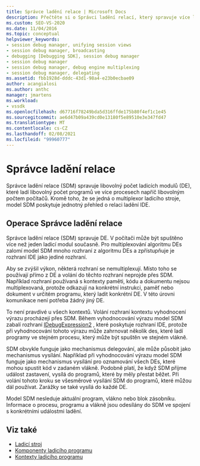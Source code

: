 ```yaml
---
title: Správce ladění relace | Microsoft Docs
description: Přečtěte si o Správci ladění relací, který spravuje více ladicích modulů ladění programů ve více procesech napříč libovolným počtem počítačů.
ms.custom: SEO-VS-2020
ms.date: 11/04/2016
ms.topic: conceptual
helpviewer_keywords:
- session debug manager, unifying session views
- session debug manager, broadcasting
- debugging [Debugging SDK], session debug manager
- session debug manager
- session debug manager, debug engine multiplexing
- session debug manager, delegating
ms.assetid: fbb1928d-dddc-43d1-98a4-e23b0ecbae09
author: acangialosi
ms.author: anthc
manager: jmartens
ms.workload:
- vssdk
ms.openlocfilehash: d67716f78249bda5d316ffde175b80f4ef1c1e45
ms.sourcegitcommit: ae6d47b09a439cd0e13180f5e89510e3e347fd47
ms.translationtype: MT
ms.contentlocale: cs-CZ
ms.lasthandoff: 02/08/2021
ms.locfileid: "99960777"
---
```

# <a name="session-debug-manager"></a>Správce ladění relace
Správce ladění relace (SDM) spravuje libovolný počet ladicích modulů (DE), které ladí libovolný počet programů ve více procesech napříč libovolným počtem počítačů. Kromě toho, že se jedná o multiplexor ladicího stroje, model SDM poskytuje jednotný přehled o relaci ladění IDE.

## <a name="session-debug-manager-operation"></a>Operace Správce ladění relace
 Správce ladění relace (SDM) spravuje DE. V počítači může být spuštěno více než jeden ladicí modul současně. Pro multiplexování algoritmu DEs zalomí model SDM mnoho rozhraní z algoritmu DEs a zpřístupňuje je rozhraní IDE jako jediné rozhraní.

 Aby se zvýšil výkon, některá rozhraní se nemultiplexují. Místo toho se používají přímo z DE a volání do těchto rozhraní neprojde přes SDM. Například rozhraní používaná s kontexty paměti, kódu a dokumentu nejsou multiplexovaná, protože odkazují na konkrétní instrukci, paměť nebo dokument v určitém programu, který ladit konkrétní DE. V této úrovni komunikace není potřeba žádný jiný DE.

 To není pravdivé u všech kontextů. Volání rozhraní kontextu vyhodnocení výrazu procházejí přes SDM. Během vyhodnocování výrazu model SDM zabalí rozhraní [IDebugExpression2](../../extensibility/debugger/reference/idebugexpression2.md) , které poskytuje rozhraní IDE, protože při vyhodnocování tohoto výrazu může zahrnovat několik des, které ladí programy ve stejném procesu, který může být spuštěn ve stejném vlákně.

 SDM obvykle funguje jako mechanismus delegování, ale může působit jako mechanismus vysílání. Například při vyhodnocování výrazu model SDM funguje jako mechanismus vysílání pro oznamování všech DEs, které mohou spustit kód v zadaném vlákně. Podobně platí, že když SDM přijme událost zastavení, vysílá do programů, které by měly přestat běžet. Při volání tohoto kroku se všesměrové vysílání SDM do programů, které můžou dál používat. Zarážky se také vysílá do každé DE.

 Model SDM nesleduje aktuální program, vlákno nebo blok zásobníku. Informace o procesu, programu a vlákně jsou odesílány do SDM ve spojení s konkrétními událostmi ladění.

## <a name="see-also"></a>Viz také
- [Ladicí stroj](../../extensibility/debugger/debug-engine.md)
- [Komponenty ladicího programu](../../extensibility/debugger/debugger-components.md)
- [Kontexty ladicího programu](../../extensibility/debugger/debugger-contexts.md)
